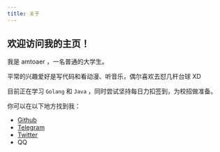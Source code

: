```yaml
---
title: 关于
---
```


## 欢迎访问我的主页！

我是 amtoaer ，一名普通的大学生。

平常的兴趣爱好是写代码和看动漫、听音乐，偶尔喜欢去怼几杆台球 XD

目前正在学习 `Golang` 和 `Java` ，同时尝试坚持每日力扣签到，为校招做准备。

你可以在以下地方找到我：

+ [Github](https://github.com/amtoaer)
+ [Telegram](https://t.me/jeasonlau)
+ [Twitter](https://twitter.com/amtoaer)
+ QQ
